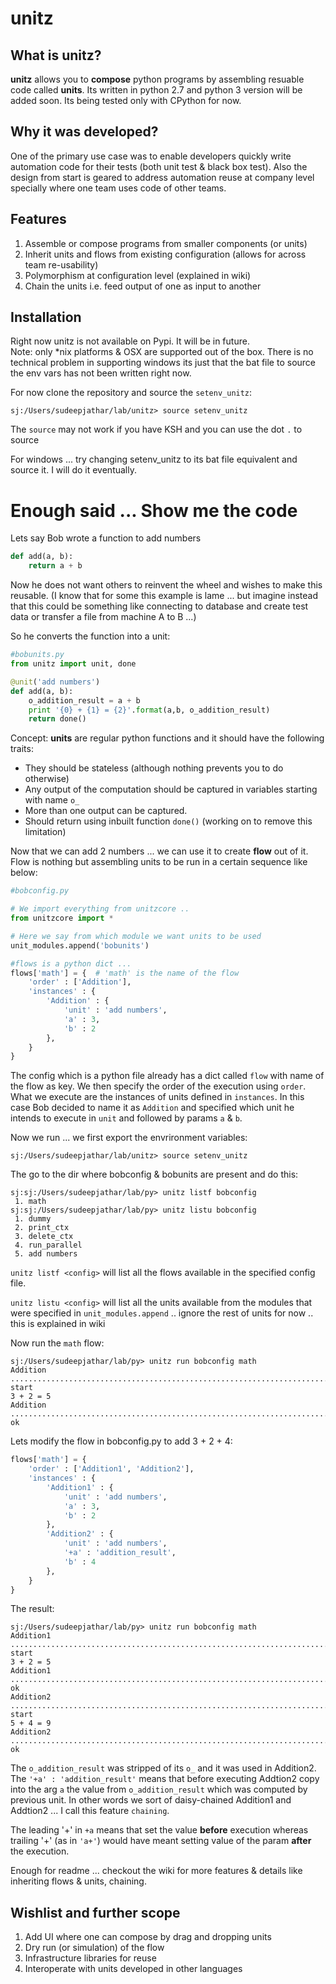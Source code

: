 unitz
=====

What is unitz?
--------------
__unitz__ allows you to __compose__ python programs by assembling resuable code called __units__. Its written in python 2.7 and python 3 version will be added soon. Its being tested only with CPython for now.


Why it was developed?
---------------------
One of the primary use case was to enable developers quickly write automation code for their tests (both unit test & black box test). Also the design from start is geared to address automation reuse at company level specially where one team uses code of other teams.

Features
--------

1. Assemble or compose programs from smaller components (or units)
2. Inherit units and flows from existing configuration (allows for across team re-usability)
3. Polymorphism at configuration level (explained in wiki)
3. Chain the units i.e. feed output of one as input to another


Installation
------------
Right now unitz is not available on Pypi. It will be in future.  
Note: only *nix platforms & OSX are supported out of the box. There is no technical problem in supporting windows its just that the bat file to source the env vars has not been written right now.

For now clone the repository and source the `setenv_unitz`:

```shell
sj:/Users/sudeepjathar/lab/unitz> source setenv_unitz
```
The `source` may not work if you have KSH and you can use the dot `.` to source

For windows ... try changing setenv_unitz to its bat file equivalent and source it. I will do it eventually.


Enough said ... Show me the code
================================

Lets say Bob wrote a function to add numbers

```python
def add(a, b):
    return a + b
```

Now he does not want others to reinvent the wheel and wishes to make this reusable. (I know that for some this example is lame ... but imagine instead that this could be something like connecting to database and create test data or transfer a file from machine A to B ...) 

So he converts the function into a unit:

```python
#bobunits.py
from unitz import unit, done

@unit('add numbers')
def add(a, b):
    o_addition_result = a + b
    print '{0} + {1} = {2}'.format(a,b, o_addition_result)
    return done()
```

Concept: __units__ are regular python functions and it should have the following traits:

* They should be stateless (although nothing prevents you to do otherwise)
* Any output of the computation should be captured in variables starting with name `o_`
* More than one output can be captured. 
* Should return using inbuilt function `done()` (working on to remove this limitation) 

Now that we can add 2 numbers ... we can use it to create __flow__ out of it. Flow is nothing but assembling units to be run in a certain sequence like below:

```python
#bobconfig.py

# We import everything from unitzcore .. 
from unitzcore import *

# Here we say from which module we want units to be used
unit_modules.append('bobunits') 

#flows is a python dict ...
flows['math'] = {  # 'math' is the name of the flow
    'order' : ['Addition'],
    'instances' : {
        'Addition' : {
            'unit' : 'add numbers', 
            'a' : 3, 
            'b' : 2
        },
    }
}
```

The config which is a python file already has a dict called `flow` with name of the flow as key. We then specify the order of the execution using `order`. What we execute are the instances of units defined in `instances`. In this case Bob decided to name it as `Addition` and specified which unit he intends to execute in `unit` and followed by params `a` & `b`.

Now we run ... we first export the envrironment variables:

```shell
sj:/Users/sudeepjathar/lab/unitz> source setenv_unitz
```

The go to the dir where bobconfig & bobunits are present and do this:

```shell
sj:sj:/Users/sudeepjathar/lab/py> unitz listf bobconfig
 1. math
sj:sj:/Users/sudeepjathar/lab/py> unitz listu bobconfig
 1. dummy
 2. print_ctx
 3. delete_ctx
 4. run_parallel
 5. add numbers

```

`unitz listf <config>` will list all the flows available in the specified config file.

`unitz listu <config>` will list all the units available from the modules that were specified in `unit_modules.append` .. ignore the rest of units for now .. this is explained in wiki

Now run the `math` flow:

```shell
sj:/Users/sudeepjathar/lab/py> unitz run bobconfig math
Addition ........................................................................ start
3 + 2 = 5
Addition ........................................................................ ok
```

Lets modify the flow in bobconfig.py to add 3 + 2 + 4:

```python
flows['math'] = { 
    'order' : ['Addition1', 'Addition2'],
    'instances' : {
        'Addition1' : {
            'unit' : 'add numbers', 
            'a' : 3, 
            'b' : 2
        },
        'Addition2' : {
            'unit' : 'add numbers', 
            '+a' : 'addition_result', 
            'b' : 4
        },
    }
}
```

The result:

```shell
sj:/Users/sudeepjathar/lab/py> unitz run bobconfig math
Addition1 ....................................................................... start
3 + 2 = 5
Addition1 ....................................................................... ok
Addition2 ....................................................................... start
5 + 4 = 9
Addition2 ....................................................................... ok
```

The `o_addition_result` was stripped of its `o_` and it was used in Addition2. The `'+a' : 'addition_result'` means that before executing Addtion2 copy into the arg `a` the value from `o_addition_result` which was computed by previous unit. In other words we sort of daisy-chained Addition1 and Addtion2 ... I call this feature `chaining`.

The leading '+' in `+a` means that set the value __before__ execution whereas trailing '+' (as in `'a+'`) would have meant setting value of the param __after__ the execution.

Enough for readme ... checkout the wiki for more features & details like inheriting flows & units, chaining.

Wishlist and further scope
--------------------------
1. Add UI where one can compose by drag and dropping units
2. Dry run (or simulation) of the flow
3. Infrastructure libraries for reuse
4. Interoperate with units developed in other languages
